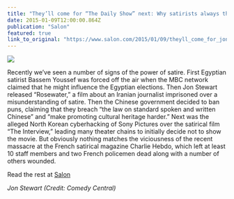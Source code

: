 ```yaml
---
title: "They’ll come for “The Daily Show” next: Why satirists always threaten fundamentalists"
date: 2015-01-09T12:00:00.864Z
publication: "Salon"
featured: true
link_to_original: "https://www.salon.com/2015/01/09/theyll_come_for_jon_stewart_next_why_satirists_always_threaten_fundamentalists/"
---
```

![](/uploads/john-stewart.jpg)

Recently we’ve seen a number of signs of the power of satire.  First Egyptian satirist Bassem Youssef was forced off the air when the MBC network claimed that he might influence the Egyptian elections. Then Jon Stewart released “Rosewater,” a film about an Iranian journalist imprisoned over a misunderstanding of satire. Then the Chinese government decided to ban puns, claiming that they breach “the law on standard spoken and written Chinese” and “make promoting cultural heritage harder.” Next was the alleged North Korean cyberhacking of Sony Pictures over the satirical film “The Interview,” leading many theater chains to initially decide not to show the movie.  But obviously nothing matches the viciousness of the recent massacre at the French satirical magazine Charlie Hebdo, which left at least 10 staff members and two French policemen dead along with a number of others wounded.

Read the rest at [Salon](https://www.salon.com/2015/01/09/theyll_come_for_jon_stewart_next_why_satirists_always_threaten_fundamentalists/)

_Jon Stewart (Credit: Comedy Central)_
